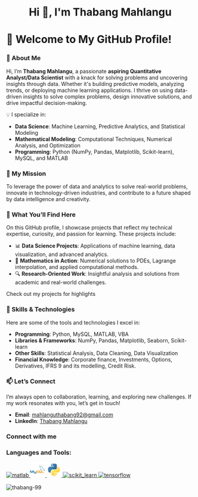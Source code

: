 <h1 align="center">Hi 👋, I'm Thabang Mahlangu</h1>



# 👋 Welcome to My GitHub Profile!  

### 🚀 About Me  
Hi, I’m **Thabang Mahlangu**, a passionate **aspiring Quantitative Analyst/Data Scientist** with a knack for solving problems and uncovering insights through data. Whether it's building predictive models, analyzing trends, or deploying machine learning applications. I thrive on using data-driven insights to solve complex problems, design innovative solutions, and drive impactful decision-making.  

💡 I specialize in:  
- **Data Science**: Machine Learning, Predictive Analytics, and Statistical Modeling  
- **Mathematical Modeling**: Computational Techniques, Numerical Analysis, and Optimization  
- **Programming**: Python (NumPy, Pandas, Matplotlib, Scikit-learn), MySQL, and MATLAB  

### 🎯 My Mission  
To leverage the power of data and analytics to solve real-world problems, innovate in technology-driven industries, and contribute to a future shaped by data intelligence and creativity.  

### 📂 What You’ll Find Here  
On this GitHub profile, I showcase projects that reflect my technical expertise, curiosity, and passion for learning. These projects include:  
- 📊 **Data Science Projects**: Applications of machine learning, data visualization, and advanced analytics.  
- 🧮 **Mathematics in Action**: Numerical solutions to PDEs, Lagrange interpolation, and applied computational methods.  
- 🔍 **Research-Oriented Work**: Insightful analysis and solutions from academic and real-world challenges.  

Check out my projects for highlights 

### 🌟 Skills & Technologies  
Here are some of the tools and technologies I excel in:  
- **Programming**: Python, MySQL, MATLAB, VBA 
- **Libraries & Frameworks**: NumPy, Pandas, Matplotlib, Seaborn, Scikit-learn  
- **Other Skills**: Statistical Analysis, Data Cleaning, Data Visualization
- **Financial Knowledge**: Corporate finance, Investments, Options, Derivatives, IFRS 9 and its modelling, Credit Risk. 

### 📫 Let’s Connect  
I’m always open to collaboration, learning, and exploring new challenges. If my work resonates with you, let’s get in touch!  
- **Email**: [mahlanguthabang92@gmail.com](mailto:mahlanguthabang92@gmail.com)  
- **LinkedIn**: [Thabang Mahlangu](www.linkedin.com/in/thabang-mahlangu-08475121a) 









<h3 align="left">Connect with me</h3>
<p align="left">
</p>

<h3 align="left">Languages and Tools:</h3>
<p align="left"> <a href="https://www.mathworks.com/" target="_blank" rel="noreferrer"> <img src="https://upload.wikimedia.org/wikipedia/commons/2/21/Matlab_Logo.png" alt="matlab" width="40" height="40"/> </a> <a href="https://www.mysql.com/" target="_blank" rel="noreferrer"> <img src="https://raw.githubusercontent.com/devicons/devicon/master/icons/mysql/mysql-original-wordmark.svg" alt="mysql" width="40" height="40"/> </a> <a href="https://www.python.org" target="_blank" rel="noreferrer"> <img src="https://raw.githubusercontent.com/devicons/devicon/master/icons/python/python-original.svg" alt="python" width="40" height="40"/> </a> <a href="https://scikit-learn.org/" target="_blank" rel="noreferrer"> <img src="https://upload.wikimedia.org/wikipedia/commons/0/05/Scikit_learn_logo_small.svg" alt="scikit_learn" width="40" height="40"/> </a> <a href="https://www.tensorflow.org" target="_blank" rel="noreferrer"> <img src="https://www.vectorlogo.zone/logos/tensorflow/tensorflow-icon.svg" alt="tensorflow" width="40" height="40"/> </a> </p>

<p><img align="center" src="https://github-readme-stats.vercel.app/api/top-langs?username=thabang-99&show_icons=true&locale=en&layout=compact" alt="thabang-99" /></p>
